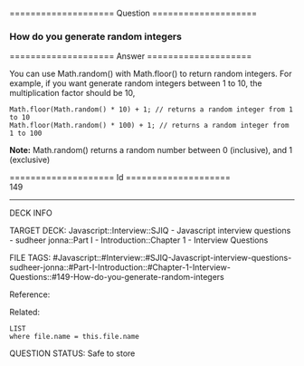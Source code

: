 ==================== Question ====================  

### How do you generate random integers  

==================== Answer ====================  

You can use Math.random() with Math.floor() to return random integers. For example, if you want generate random integers between 1 to 10, the multiplication factor should be 10,

<!-- codeblock-start -->
<pre><code class="hljs language-javascript"><span class="hljs-title class_">Math</span>.<span class="hljs-title function_">floor</span>(<span class="hljs-title class_">Math</span>.<span class="hljs-title function_">random</span>() * <span class="hljs-number">10</span>) + <span class="hljs-number">1</span>; <span class="hljs-comment">// returns a random integer from 1 to 10</span>
<span class="hljs-title class_">Math</span>.<span class="hljs-title function_">floor</span>(<span class="hljs-title class_">Math</span>.<span class="hljs-title function_">random</span>() * <span class="hljs-number">100</span>) + <span class="hljs-number">1</span>; <span class="hljs-comment">// returns a random integer from 1 to 100</span>
</code></pre>
<!-- codeblock-end -->

**Note:** Math.random() returns a random number between 0 (inclusive), and 1 (exclusive)

==================== Id ====================  
149

---

DECK INFO

TARGET DECK: Javascript::Interview::SJIQ - Javascript interview questions - sudheer jonna::Part I - Introduction::Chapter 1 - Interview Questions

FILE TAGS: #Javascript::#Interview::#SJIQ-Javascript-interview-questions-sudheer-jonna::#Part-I-Introduction::#Chapter-1-Interview-Questions::#149-How-do-you-generate-random-integers

Reference:

Related:

```dataview
LIST
where file.name = this.file.name
```

QUESTION STATUS: Safe to store
